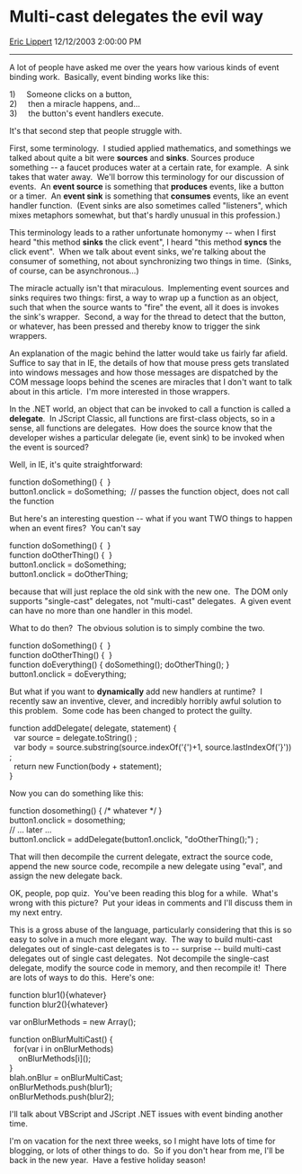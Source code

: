 <div id="page">

# Multi-cast delegates the evil way

[Eric Lippert](https://social.msdn.microsoft.com/profile/Eric%20Lippert) 12/12/2003 2:00:00 PM

-----

<div id="content">

<span> </span>

<span> </span>

<div>

<span>A lot of people have asked me over the years how various kinds of event binding work.  Basically, event binding works like this: </span>

<span></span>

<span>1)</span><span>     </span><span>Someone clicks on a button,  
</span><span>2)</span><span>     </span><span>then a miracle happens, and...  
</span><span>3)</span><span>     </span><span>the button's event handlers execute. </span>

<span></span>

<span>It's that second step that people struggle with. </span>

<span></span>

<span>First, some terminology.  I studied applied mathematics, and somethings we talked about quite a bit were **<span>sources</span>** and **<span>sinks</span>**. Sources produce something -- a faucet produces water at a certain rate, for example.  A sink takes that water away.  We'll borrow this terminology for our discussion of events.  An **<span>event source</span>** is something that **<span>produces</span>** events, like a button or a timer.  An **<span>event sink</span>** is something that **<span>consumes</span>** events, like an event handler function.  (Event sinks are also sometimes called "listeners", which mixes metaphors somewhat, but that's hardly unusual in this profession.) </span>

<span></span>

<span>This terminology leads to a rather unfortunate homonymy -- when I first heard "this method **<span>sinks</span>** the click event", I heard "this method **<span>syncs</span>** the click event".  When we talk about event sinks, we're talking about the consumer of something, not about synchronizing two things in time.  (Sinks, of course, can be asynchronous...) </span>

<span></span>

<span>The miracle actually isn't that miraculous.  Implementing event sources and sinks requires two things: first, a way to wrap up a function as an object, such that when the source wants to "fire" the event, all it does is invokes the sink's wrapper.  Second, a way for the thread to detect that the button, or whatever, has been pressed and thereby know to trigger the sink wrappers.  </span>

<span></span>

<span>An explanation of the magic behind the latter would take us fairly far afield.  Suffice to say that in IE, the details of how that mouse press gets translated into windows messages and how those messages are dispatched by the COM message loops behind the scenes are miracles that I don't want to talk about in this article.  I'm more interested in those wrappers. </span>

<span></span>

<span>In the .NET world, an object that can be invoked to call a function is called a **<span>delegate</span>**.  In JScript Classic, all functions are first-class objects, so in a sense, all functions are delegates.  How does the source know that the developer wishes a particular delegate (ie, event sink) to be invoked when the event is sourced? </span>

<span></span>

<span>Well, in IE, it's quite straightforward: </span>

<span></span>

<span>function doSomething() {  }  
</span><span>button1.onclick = doSomething;  // passes the function object, does not call the function </span>

<span></span>

<span>But here's an interesting question -- what if you want TWO things to happen when an event fires?  You can't say </span>

<span></span>

<span>function doSomething() {  }  
</span><span>function doOtherThing() {  }  
</span><span>button1.onclick = doSomething;  
</span><span>button1.onclick = doOtherThing; </span>

<span></span>

<span>because that will just replace the old sink with the new one.  The DOM only supports "single-cast" delegates, not "multi-cast" delegates.  A given event can have no more than one handler in this model. </span>

<span></span>

<span>What to do then?  The obvious solution is to simply combine the two. </span>

<span></span>

<span>function doSomething() {  }  
</span><span>function doOtherThing() {  }  
</span><span>function doEverything() { doSomething(); doOtherThing(); }  
</span><span>button1.onclick = doEverything; </span>

<span></span>

<span>But what if you want to **<span>dynamically</span>** add new handlers at runtime?  I recently saw an inventive, clever, and incredibly horribly awful solution to this problem.  Some code has been changed to protect the guilty. </span>

<span></span>

<span>function addDelegate( delegate, statement) </span><span>{   
</span><span>  var source = delegate.toString() ;    
</span><span>  var body = source.substring(source.indexOf('{')+1,</span><span> </span><span>source.lastIndexOf('}')) ;   
</span><span>  return new Function(body + statement);  
</span><span>} </span>

<span></span>

<span>Now you can do something like this: </span>

<span></span>

<span>function dosomething() { /\* whatever \*/ }  
</span><span>button1.onclick = dosomething;  
</span><span>// ... later ...  
</span><span>button1.onclick = addDelegate(button1.onclick, "doOtherThing();") ; </span>

<span></span>

<span>That will then decompile the current delegate, extract the source code, append the new source code, recompile a new delegate using "eval", and assign the new delegate back. </span>

<span></span>

<span>OK, people, pop quiz.  You've been reading this blog for a while.  What's wrong with this picture?  Put your ideas in comments and I'll discuss them in my next entry. </span>

<span></span>

<span>This is a gross abuse of the language, particularly considering that this is so easy to solve in a much more elegant way.  The way to build multi-cast delegates out of single-cast delegates is to -- surprise -- build multi-cast delegates out of single cast delegates.  Not decompile the single-cast delegate, modify the source code in memory, and then recompile it\!  There are lots of ways to do this.  Here's one: </span>

<span></span>

<span>function blur1(){whatever}  
</span><span>function blur2(){whatever}  
  
</span><span>var onBlurMethods = new Array();  
  
</span><span>function onBlurMultiCast() </span><span>{   
</span><span>  </span><span>for(var i in onBlurMethods)   
</span><span>  </span><span>  </span><span>onBlurMethods\[i\]();  
}  
</span><span>blah.onBlur = onBlurMultiCast;  
</span><span>onBlurMethods.push(blur1);  
</span><span>onBlurMethods.push(blur2); </span>

<span></span><span> </span>

<span></span><span> </span>

<span>I'll talk about VBScript and JScript .NET issues with event binding another time.  </span>

<span></span><span> </span>

<span>I'm on vacation for the next three weeks, so I might have lots of time for blogging, or lots of other things to do.  So if you don't hear from me, I'll be back in the new year.  Have a festive holiday season\! </span>

<span></span>

</div>

</div>

</div>

